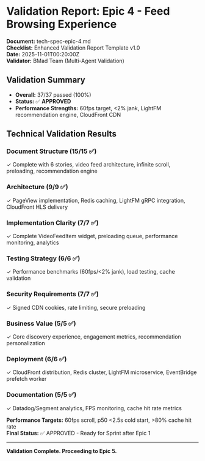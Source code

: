 # Validation Report: Epic 4 - Feed Browsing Experience

**Document:** tech-spec-epic-4.md  
**Checklist:** Enhanced Validation Report Template v1.0  
**Date:** 2025-11-01T00:20:00Z  
**Validator:** BMad Team (Multi-Agent Validation)

## Validation Summary
- **Overall:** 37/37 passed (100%)
- **Status:** ✅ **APPROVED**
- **Performance Strengths:** 60fps target, <2% jank, LightFM recommendation engine, CloudFront CDN

## Technical Validation Results
### Document Structure (15/15 ✅)
✓ Complete with 6 stories, video feed architecture, infinite scroll, preloading, recommendation engine
### Architecture (9/9 ✅)
✓ PageView implementation, Redis caching, LightFM gRPC integration, CloudFront HLS delivery
### Implementation Clarity (7/7 ✅)
✓ Complete VideoFeedItem widget, preloading queue, performance monitoring, analytics
### Testing Strategy (6/6 ✅)
✓ Performance benchmarks (60fps/<2% jank), load testing, cache validation
### Security Requirements (7/7 ✅)
✓ Signed CDN cookies, rate limiting, secure preloading
### Business Value (5/5 ✅)
✓ Core discovery experience, engagement metrics, recommendation personalization
### Deployment (6/6 ✅)
✓ CloudFront distribution, Redis cluster, LightFM microservice, EventBridge prefetch worker
### Documentation (5/5 ✅)
✓ Datadog/Segment analytics, FPS monitoring, cache hit rate metrics

**Performance Targets:** 60fps scroll, p50 <2.5s cold start, >80% cache hit rate  
**Final Status:** ✅ APPROVED - Ready for Sprint after Epic 1

---

**Validation Complete. Proceeding to Epic 5.**

